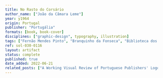 ```yaml
---
title: No Rasto do Corsário
author_name: ["João da Câmara Leme"]
year: y1964
origin: Portugal
publisher: "Portugália"
formats: [book, book-cover]
disciplines: ["graphic-design", typography, illustration]
tags: ["Fernão Mendes Pinto", "Branquinho da Fonseca", "Biblioteca dos Rapazes"]
ref: sol-030-0116
layout: artifact
status: complete
published: true
date_added: 2022-06-21
related_posts: ["A Working Visual Review of Portuguese Publishers' Logos"]
---
```

